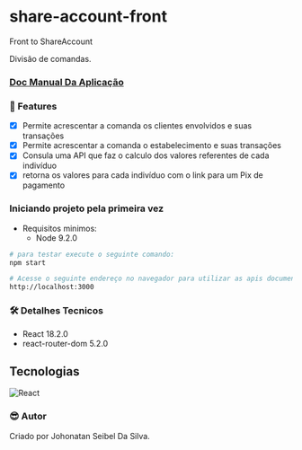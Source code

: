 # share-account-front
Front to ShareAccount

<p>
Divisão de comandas.
</p>

### [Doc Manual Da Aplicação](https://drive.google.com/file/d/1PLCex8WC08WRwkbF2JMP5Ju4FfvM8z1r/view?usp=sharing) ###

### :pushpin: Features

- [x] Permite acrescentar a comanda os clientes envolvidos e suas transações
- [x] Permite acrescentar a comanda o estabelecimento e suas transações
- [x] Consula uma API que faz o calculo dos valores referentes de cada indivíduo 
- [x] retorna os valores para cada indivíduo com o link para um Pix de pagamento

### Iniciando projeto pela primeira vez

- Requisitos minimos: 
  - Node 9.2.0

```bash
# para testar execute o seguinte comando:
npm start

# Acesse o seguinte endereço no navegador para utilizar as apis documentadas:
http://localhost:3000
```

### 🛠 Detalhes Tecnicos

- React 18.2.0
- react-router-dom 5.2.0

## Tecnologias

<div style="display: inline_block">

  <img align="center" alt="React" src="https://img.shields.io/badge/-ReactJs-61DAFB?logo=react&logoColor=white&style=for-the-badge" />

</div>


### :sunglasses: Autor
Criado por Johonatan Seibel Da Silva.
